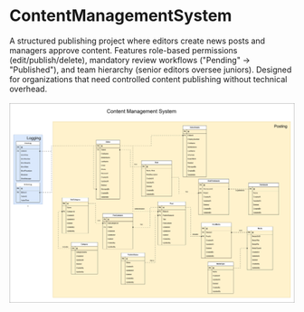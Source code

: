 # ContentManagementSystem
A structured publishing project where editors create news posts and managers approve content. Features role-based permissions (edit/publish/delete), mandatory review workflows ("Pending" → "Published"), and team hierarchy (senior editors oversee juniors). Designed for organizations that need controlled content publishing without technical overhead.<br></br>
![image.png](https://github.com/ZaidHani/ContentManagementSystem/blob/main/image.png)
